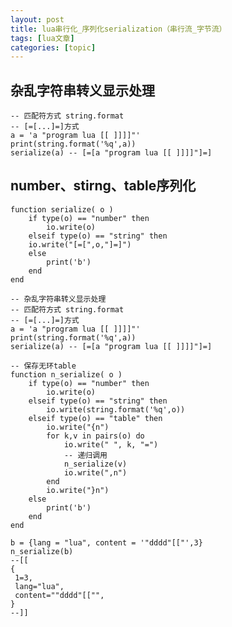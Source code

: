 ```yaml
---
layout: post
title: lua串行化_序列化serialization（串行流_字节流） 
tags: [lua文章]
categories: [topic]
---
```

## 杂乱字符串转义显示处理

    
    
    -- 匹配符方式 string.format
    -- [=[...]=]方式
    a = 'a "program lua [[ ]]]]"'
    print(string.format('%q',a))
    serialize(a) -- [=[a "program lua [[ ]]]]"]=]
    

## number、stirng、table序列化

    
    
    function serialize( o )
        if type(o) == "number" then
            io.write(o)
        elseif type(o) == "string" then
        io.write("[=[",o,"]=]")
        else
            print('b')
        end
    end
    
    -- 杂乱字符串转义显示处理
    -- 匹配符方式 string.format
    -- [=[...]=]方式
    a = 'a "program lua [[ ]]]]"'
    print(string.format('%q',a))
    serialize(a) -- [=[a "program lua [[ ]]]]"]=]
    
    -- 保存无环table
    function n_serialize( o )
        if type(o) == "number" then
            io.write(o)
        elseif type(o) == "string" then
            io.write(string.format('%q',o))    
        elseif type(o) == "table" then
            io.write("{n")
            for k,v in pairs(o) do
                io.write(" ", k, "=")
                -- 递归调用
                n_serialize(v)
                io.write(",n")
            end
            io.write("}n")
        else
            print('b')
        end        
    end
    
    b = {lang = "lua", content = '"dddd"[["',3}
    n_serialize(b) 
    --[[
    {
     1=3,
     lang="lua",
     content=""dddd"[["",
    }
    --]]